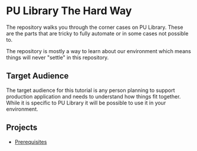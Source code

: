 # PU Library The Hard Way

The repository walks you through the corner cases on PU Library. These are the
parts that are tricky to fully automate or in some cases not possible to.

The repository is mostly a way to learn about our environment which means things
will never "settle" in this repository.

## Target Audience

The target audience for this tutorial is any person planning to support
production application and needs to understand how things fit together. While it
is specific to PU Library it will be possible to use it in your environment.

## Projects

* [Prerequisites](services/prerequisites.md)
